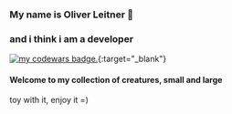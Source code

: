 ### My name is Oliver Leitner 👋

### and i think i am a developer

[![my codewars badge.](https://www.codewars.com/users/OliverLeitner/badges/large)](http://www.codewars.com/users/OliverLeitner){:target="_blank"}

<!--
**OliverLeitner/OliverLeitner** is a ✨ _special_ ✨ repository because its `README.md` (this file) appears on your GitHub profile.

Here are some ideas to get you started:

- 🔭 I’m currently working on ...
- 🌱 I’m currently learning ...
- 👯 I’m looking to collaborate on ...
- 🤔 I’m looking for help with ...
- 💬 Ask me about ...
- 📫 How to reach me: ...
- 😄 Pronouns: ...
- ⚡ Fun fact: ...
-->

#### Welcome to my collection of creatures, small and large

toy with it, enjoy it =)
